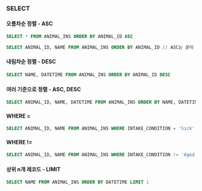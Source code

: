 ### SELECT

#### 오름차순 정렬 - ASC
``` SQL
SELECT * FROM ANIMAL_INS ORDER BY ANIMAL_ID ASC
```
```SQL
SELECT ANIMAL_ID, NAME FROM ANIMAL_INS ORDER BY ANIMAL_ID // ASC는 굳이 쓰지 않아도 된다
```

#### 내림차순 정렬 - DESC
``` SQL
SELECT NAME, DATETIME FROM ANIMAL_INS ORDER BY ANIMAL_ID DESC
```

#### 여러 기준으로 정렬 - ASC, DESC
``` SQL
SELECT ANIMAL_ID, NAME, DATETIME FROM ANIMAL_INS ORDER BY NAME, DATETIME DESC // NAME 오름차순, DATETIME 내림차순
```

#### WHERE =
``` SQL
SELECT ANIMAL_ID, NAME FROM ANIMAL_INS WHERE INTAKE_CONDITION = 'Sick' ORDER BY ANIMAL_ID ASC
```

#### WHERE !=
``` SQL
SELECT ANIMAL_ID, NAME FROM ANIMAL_INS WHERE INTAKE_CONDITION != 'Aged' ORDER BY ANIMAL_ID ASC
```

#### 상위 n개 레코드 - LIMIT
``` SQL
SELECT NAME FROM ANIMAL_INS ORDER BY DATETIME LIMIT 1
```
